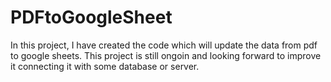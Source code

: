 # PDFtoGoogleSheet
In this project, I have created the code which will update the data from pdf to google sheets.
This project is still ongoin and looking forward to improve it connecting it with some database or server.
